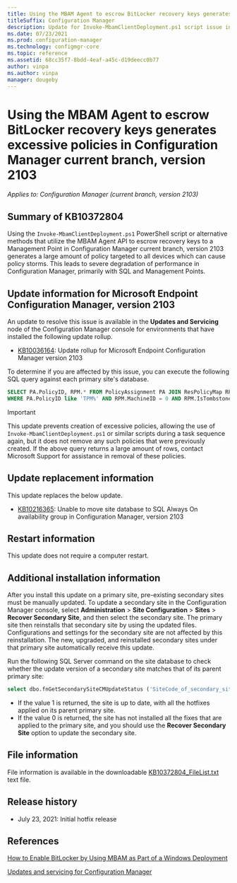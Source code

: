 ```yaml
---
title: Using the MBAM Agent to escrow BitLocker recovery keys generates excessive policies in Configuration Manager current branch, version 2103
titleSuffix: Configuration Manager
description: Update for Invoke-MbamClientDeployment.ps1 script issue in Configuration Manager 2103
ms.date: 07/23/2021
ms.prod: configuration-manager
ms.technology: configmgr-core
ms.topic: reference
ms.assetid: 68cc35f7-8bdd-4eaf-a45c-d19deecc0b77
author: vinpa
ms.author: vinpa
manager: dougeby
---
```


# Using the MBAM Agent to escrow BitLocker recovery keys generates excessive policies in Configuration Manager current branch, version 2103

*Applies to: Configuration Manager (current branch, version 2103)*

## Summary of KB10372804

Using the `Invoke-MbamClientDeployment.ps1` PowerShell script or alternative methods that utilize the MBAM Agent API to escrow recovery keys to a Management Point in Configuration Manager current branch, version 2103 generates a large amount of policy targeted to all devices which can cause policy storms. This leads to severe degradation of performance in Configuration Manager, primarily with SQL and Management Points.

## Update information for Microsoft Endpoint Configuration Manager, version 2103

An update to resolve this issue is available in the **Updates and Servicing** node of the Configuration Manager console for environments that have installed the following update rollup.

- [KB10036164](../../hotfix/2103/10036164.md): Update rollup for Microsoft Endpoint Configuration Manager version 2103

To determine if you are affected by this issue, you can execute the following SQL query against each primary site's database.

```sql
SELECT PA.PolicyID, RPM.* FROM PolicyAssignment PA JOIN ResPolicyMap RPM ON PA.PADBID = RPM.PADBID
WHERE PA.PolicyID like 'TPM%' AND RPM.MachineID = 0 AND RPM.IsTombstoned = 0
```

> [!IMPORTANT]
> This update prevents creation of excessive policies, allowing the use of `Invoke-MbamClientDeployment.ps1` or similar scripts during a task sequence again, but it does not remove any such policies that were previously created. If the above query returns a large amount of rows, contact Microsoft Support for assistance in removal of these policies.

## Update replacement information

This update replaces the below update.

- [KB10216365](../../hotfix/2103/10216365.md): Unable to move site database to SQL Always On availability group in Configuration Manager, version 2103

## Restart information

This update does not require a computer restart.

## Additional installation information

After you install this update on a primary site, pre-existing secondary sites must be manually updated. To update a secondary site in the Configuration Manager console, select **Administration** > **Site Configuration** > **Sites** >  **Recover Secondary Site**, and then select the secondary site. The primary site then reinstalls that secondary site by using the updated files. Configurations and settings for the secondary site are not affected by this reinstallation. The new, upgraded, and reinstalled secondary sites under that primary site automatically receive this update.

Run the following SQL Server command on the site database to check whether the update version of a secondary site matches that of its parent primary site:

```sql
select dbo.fnGetSecondarySiteCMUpdateStatus ('SiteCode_of_secondary_site')
```

- If the value 1 is returned, the site is up to date, with all the hotfixes applied on its parent primary site.
- If the value 0 is returned, the site has not installed all the fixes that are applied to the primary site, and you should use the **Recover Secondary Site** option to update the secondary site.

## File information

File information is available in the downloadable [KB10372804_FileList.txt](https://aka.ms/KB10372804_FileList) text file.

## Release history

- July 23, 2021: Initial hotfix release

## References

[How to Enable BitLocker by Using MBAM as Part of a Windows Deployment](/microsoft-desktop-optimization-pack/mbam-v25/how-to-enable-bitlocker-by-using-mbam-as-part-of-a-windows-deploymentmbam-25)

[Updates and servicing for Configuration Manager](../../core/servers/manage/updates.md)
